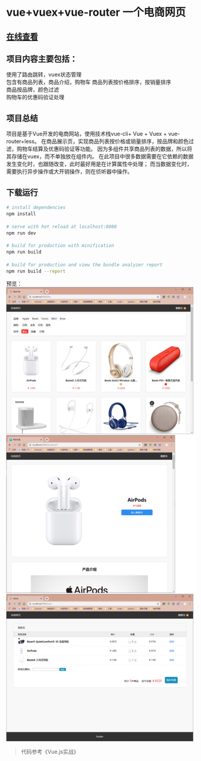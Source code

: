 # vue+vuex+vue-router 一个电商网页
## [在线查看](http://63.209.32.7:3003)
## 项目内容主要包括：
使用了路由跳转，vuex状态管理  
包含有商品列表，商品介绍，购物车
商品列表按价格排序，按销量排序   
商品按品牌，颜色过滤   
购物车的优惠码验证处理 

## 项目总结
项目是基于Vue开发的电商网站，使用技术栈vue-cli+ Vue + Vuex + vue-router+less。
在商品展示页，实现商品列表按价格或销量排序，按品牌和颜色过滤，购物车结算及优惠码验证等功能。
因为多组件共享商品列表的数据，所以将其存储在vuex，而不单独放在组件内。
在此项目中很多数据需要在它依赖的数据发生变化时，也跟随改变，此时最好用是在计算属性中处理；
而当数据变化时，需要执行异步操作或大开销操作，则在侦听器中操作。

## 下载运行
``` bash
# install dependencies
npm install

# serve with hot reload at localhost:8080
npm run dev

# build for production with minification
npm run build

# build for production and view the bundle analyzer report
npm run build --report
```

预览：  
![运行后](https://github.com/ZHOUYIJIEQM/shopping/blob/master/preview/prev.png)  
![运行后](https://github.com/ZHOUYIJIEQM/shopping/blob/master/preview/prev2.png)  
![运行后](https://github.com/ZHOUYIJIEQM/shopping/blob/master/preview/prev1.png)  

> 代码参考《Vue.js实战》
